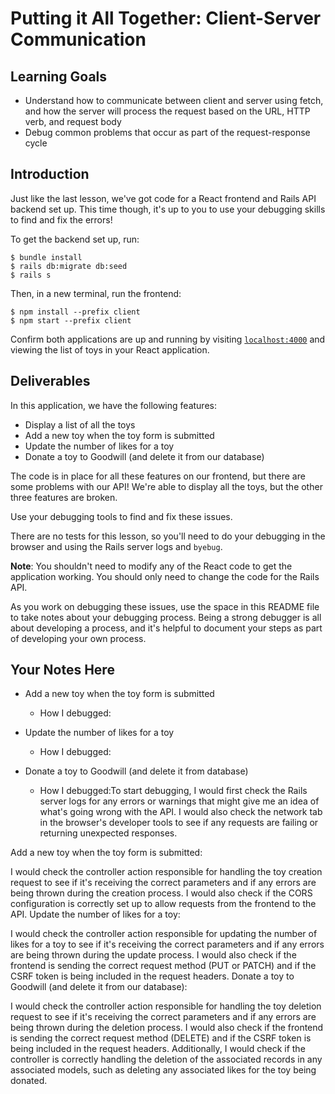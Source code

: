 # Putting it All Together: Client-Server Communication

## Learning Goals

- Understand how to communicate between client and server using fetch, and how
  the server will process the request based on the URL, HTTP verb, and request
  body
- Debug common problems that occur as part of the request-response cycle

## Introduction

Just like the last lesson, we've got code for a React frontend and Rails API
backend set up. This time though, it's up to you to use your debugging skills to
find and fix the errors!

To get the backend set up, run:

```console
$ bundle install
$ rails db:migrate db:seed
$ rails s
```

Then, in a new terminal, run the frontend:

```console
$ npm install --prefix client
$ npm start --prefix client
```

Confirm both applications are up and running by visiting
[`localhost:4000`](http://localhost:4000) and viewing the list of toys in your
React application.

## Deliverables

In this application, we have the following features:

- Display a list of all the toys
- Add a new toy when the toy form is submitted
- Update the number of likes for a toy
- Donate a toy to Goodwill (and delete it from our database)

The code is in place for all these features on our frontend, but there are some
problems with our API! We're able to display all the toys, but the other three
features are broken.

Use your debugging tools to find and fix these issues.

There are no tests for this lesson, so you'll need to do your debugging in the
browser and using the Rails server logs and `byebug`.

**Note**: You shouldn't need to modify any of the React code to get the
application working. You should only need to change the code for the Rails API.

As you work on debugging these issues, use the space in this README file to take
notes about your debugging process. Being a strong debugger is all about
developing a process, and it's helpful to document your steps as part of
developing your own process.

## Your Notes Here

- Add a new toy when the toy form is submitted

  - How I debugged:

- Update the number of likes for a toy

  - How I debugged:

- Donate a toy to Goodwill (and delete it from  database)

  - How I debugged:To start debugging, I would first check the Rails server logs for any errors or warnings that might give me an idea of what's going wrong with the API. I would also check the network tab in the browser's developer tools to see if any requests are failing or returning unexpected responses.

Add a new toy when the toy form is submitted:

I would check the controller action responsible for handling the toy creation request to see if it's receiving the correct parameters and if any errors are being thrown during the creation process.
I would also check if the CORS configuration is correctly set up to allow requests from the frontend to the API.
Update the number of likes for a toy:

I would check the controller action responsible for updating the number of likes for a toy to see if it's receiving the correct parameters and if any errors are being thrown during the update process.
I would also check if the frontend is sending the correct request method (PUT or PATCH) and if the CSRF token is being included in the request headers.
Donate a toy to Goodwill (and delete it from our database):

I would check the controller action responsible for handling the toy deletion request to see if it's receiving the correct parameters and if any errors are being thrown during the deletion process.
I would also check if the frontend is sending the correct request method (DELETE) and if the CSRF token is being included in the request headers.
Additionally, I would check if the controller is correctly handling the deletion of the associated records in any associated models, such as deleting any associated likes for the toy being donated.

